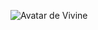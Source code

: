![Avatar de Vivine](https://user-images.githubusercontent.com/73773162/162065226-dab41b55-90fe-40cf-b3fb-c6633897db97.jpg)

